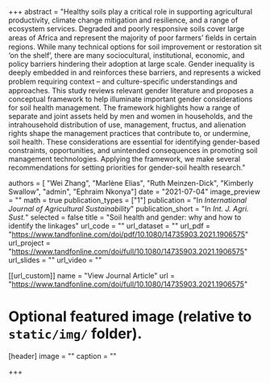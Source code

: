 +++
abstract = "Healthy soils play a critical role in supporting agricultural productivity, climate change mitigation and resilience, and a range of ecosystem services. Degraded and poorly responsive soils cover large areas of Africa and represent the majority of poor farmers’ ﬁelds in certain regions. While many technical options for soil improvement or restoration sit ‘on the shelf’, there are many sociocultural, institutional, economic, and policy barriers hindering their adoption at large scale. Gender inequality is deeply embedded in and reinforces these barriers, and represents a wicked problem requiring context – and culture-speciﬁc understandings and approaches. This study reviews relevant gender literature and proposes a conceptual framework to help illuminate important gender considerations for soil health management. The framework highlights how a range of separate and joint assets held by men and women in households, and the intrahousehold distribution of use, management, fructus, and alienation rights shape the management practices that contribute to, or undermine, soil health. These considerations are essential for identifying gender-based constraints, opportunities, and unintended consequences in promoting soil management technologies. Applying the framework, we make several recommendations for setting priorities for gender-soil health research."

authors = [ "Wei Zhang", "Marlène Elias", "Ruth Meinzen-Dick", "Kimberly Swallow", "admin", "Ephraim Nkonya"]
date = "2021-07-04"
image_preview = ""
math = true
publication_types = ["1"]
publication = "In *International Journal of Agricultural Sustainability*"
publication_short = "In *Int. J. Agri. Sust.*"
selected = false
title = "Soil health and gender: why and how to identify the linkages"
url_code = ""
url_dataset = ""
url_pdf = "https://www.tandfonline.com/doi/pdf/10.1080/14735903.2021.1906575"
url_project = "https://www.tandfonline.com/doi/full/10.1080/14735903.2021.1906575"
url_slides = ""
url_video = ""

[[url_custom]]
name = "View Journal Article"
url = "https://www.tandfonline.com/doi/full/10.1080/14735903.2021.1906575"

# Optional featured image (relative to `static/img/` folder).
[header]
image = ""
caption = ""

+++
